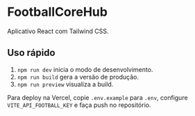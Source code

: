 # FootballCoreHub

Aplicativo React com Tailwind CSS.

## Uso rápido

1. `npm run dev` inicia o modo de desenvolvimento.
2. `npm run build` gera a versão de produção.
3. `npm run preview` visualiza a build.

Para deploy na Vercel, copie `.env.example` para `.env`, configure `VITE_API_FOOTBALL_KEY` e faça push no repositório.

